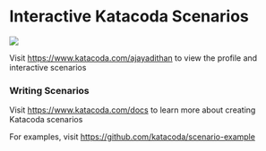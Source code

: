 # Interactive Katacoda Scenarios

[![](http://shields.katacoda.com/katacoda/ajayadithan/count.svg)](https://www.katacoda.com/ajayadithan "Get your profile on Katacoda.com")

Visit https://www.katacoda.com/ajayadithan to view the profile and interactive scenarios

### Writing Scenarios
Visit https://www.katacoda.com/docs to learn more about creating Katacoda scenarios

For examples, visit https://github.com/katacoda/scenario-example
